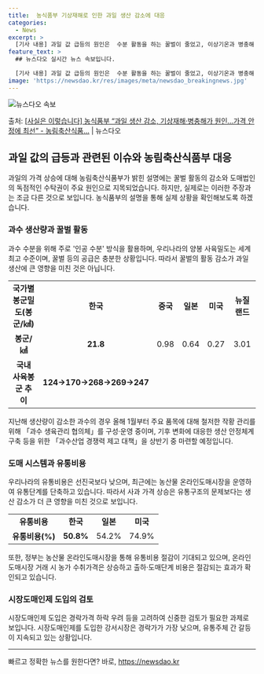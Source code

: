 ```yaml
---
title:  농식품부 기상재해로 인한 과일 생산 감소에 대응
categories:
  - News
excerpt: >
  [기사 내용] 과일 값 급등의 원인은  수분 활동을 하는 꿀벌이 줄었고, 이상기온과 병충해 피해로 생산량이 …
feature_text: >
  ## 뉴스다오 실시간 뉴스 속보입니다.

  [기사 내용] 과일 값 급등의 원인은  수분 활동을 하는 꿀벌이 줄었고, 이상기온과 병충해 피해로 생산량이 …
image: 'https://newsdao.kr/res/images/meta/newsdao_breakingnews.jpg'
---
```


![뉴스다오 속보](https://newsdao.kr/res/images/meta/newsdao_breakingnews.jpg)

<p>출처: <a href="https://newsdao.kr/3177" rel="dofollow">[사실은 이렇습니다] 농식품부 “과일 생산 감소, 기상재해·병충해가 원인…가격 안정에 최선” - 농림축산식품…</a> | 뉴스다오</p>

<h2 data-ke-size="size26">과일 값의 급등과 관련된 이슈와 농림축산식품부 대응</h2>
<p data-ke-size="size16">과일의 가격 상승에 대해 농림축산식품부가 밝힌 설명에는 꿀벌 활동의 감소와 도매법인의 독점적인 수탁권이 주요 원인으로 지목되었습니다. 하지만, 실제로는 이러한 주장과는 조금 다른 것으로 보입니다. 농식품부의 설명을 통해 실제 상황을 확인해보도록 하겠습니다.</p>

<h3>과수 생산량과 꿀벌 활동</h3>
<p data-ke-size="size16">과수 수분을 위해 주로 '인공 수분' 방식을 활용하며, 우리나라의 양봉 사육밀도는 세계 최고 수준이며, 꿀벌 등의 공급은 충분한 상황입니다. 따라서 꿀벌의 활동 감소가 과일 생산에 큰 영향을 미친 것은 아닙니다.</p>
<table>
	<tr>
		<td style="text-align: center; height: 17px;"><b>국가별 봉군밀도(봉군/㎢)</b></td>
		<td style="text-align: center; height: 17px;"><b>한국</b></td>
		<td style="text-align: center; height: 17px;"><b>중국</b></td>
		<td style="text-align: center; height: 17px;"><b>일본</b></td>
		<td style="text-align: center; height: 17px;"><b>미국</b></td>
		<td style="text-align: center; height: 17px;"><b>뉴질랜드</b></td>
	</tr>
	<tr>
		<td style="text-align: center; height: 17px;"><b>봉군/㎢</b></td>
		<td style="text-align: center; height: 17px;"><b>21.8</b></td>
		<td style="text-align: center; height: 17px;">0.98</td>
		<td style="text-align: center; height: 17px;">0.64</td>
		<td style="text-align: center; height: 17px;">0.27</td>
		<td style="text-align: center; height: 17px;">3.01</td>
	</tr>
	<tr>
		<td style="text-align: center; height: 17px;"><b>국내 사육봉군 추이</b></td>
		<td style="text-align: center; height: 17px;"><b>124→170→268→269→247</b></td>
	</tr>
</table>
<p data-ke-size="size16">지난해 생산량이 감소한 과수의 경우 올해 1월부터 주요 품목에 대해 철저한 작황 관리를 위해 「과수 생육관리 협의체」를 구성·운영 중이며, 기후 변화에 대응한 생산 안정체계 구축 등을 위한 「과수산업 경쟁력 제고 대책」을 상반기 중 마련할 예정입니다.</p>

<h3>도매 시스템과 유통비용</h3>
<p data-ke-size="size16">우리나라의 유통비용은 선진국보다 낮으며, 최근에는 농산물 온라인도매시장을 운영하여 유통단계를 단축하고 있습니다. 따라서 사과 가격 상승은 유통구조의 문제보다는 생산 감소가 더 큰 영향을 미친 것으로 보입니다.</p>
<table>
	<tr>
		<td style="text-align: center; height: 17px;"><b>유통비용</b></td>
		<td style="text-align: center; height: 17px;"><b>한국</b></td>
		<td style="text-align: center; height: 17px;"><b>일본</b></td>
		<td style="text-align: center; height: 17px;"><b>미국</b></td>
	</tr>
	<tr>
		<td style="text-align: center; height: 17px;"><b>유통비용(%)</b></td>
		<td style="text-align: center; height: 17px;"><b>50.8%</b></td>
		<td style="text-align: center; height: 17px;">54.2%</td>
		<td style="text-align: center; height: 17px;">74.9%</td>
	</tr>
</table>
<p data-ke-size="size16">또한, 정부는 농산물 온라인도매시장을 통해 유통비용 절감이 기대되고 있으며, 온라인도매시장 거래 시 농가 수취가격은 상승하고 출하·도매단계 비용은 절감되는 효과가 확인되고 있습니다.</p>

<h3>시장도매인제 도입의 검토</h3>
<p data-ke-size="size16">시장도매인제 도입은 경락가격 하락 우려 등을 고려하여 신중한 검토가 필요한 과제로 보입니다. 시장도매인제를 도입한 강서시장은 경락가가 가장 낮으며, 유통주체 간 갈등이 지속되고 있는 상황입니다.</p>
<hr> 

빠르고 정확한 뉴스를 원한다면? 바로, <a href="https://newsdao.kr" rel="dofollow">https://newsdao.kr</a>


